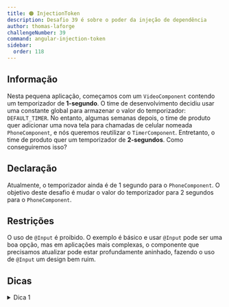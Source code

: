 ```yaml
---
title: 🟠 InjectionToken
description: Desafio 39 é sobre o poder da injeção de dependência
author: thomas-laforge
challengeNumber: 39
command: angular-injection-token
sidebar:
  order: 118
---
```


## Informação

Nesta pequena aplicação, começamos com um `VideoComponent` contendo um temporizador de **1-segundo**. O time de desenvolvimento decidiu usar uma constante global para armazenar o valor do temporizador: `DEFAULT_TIMER`. No entanto, algumas semanas depois, o time de produto quer adicionar uma nova tela para chamadas de celular nomeada `PhoneComponent`, e nós queremos reutilizar o `TimerComponent`. Entretanto, o time de produto quer um temporizador de **2-segundos**. Como conseguiremos isso?

## Declaração

Atualmente, o temporizador ainda é de 1 segundo para o `PhoneComponent`. O objetivo deste desafio é mudar o valor do temporizador para 2 segundos para o `PhoneComponent`.

## Restrições

O uso de `@Input` é proibido. O exemplo é básico e usar `@Input` pode ser uma boa opção, mas em aplicações mais complexas, o componente que precisamos atualizar pode estar profundamente aninhado, fazendo o uso de `@Input` um design bem ruim.

## Dicas

<details>
  <summary>Dica 1</summary>

Ler esta [postagem de blog](https://itnext.io/stop-being-scared-of-injectiontokens-ab22f72f0fe9) pode ser de grande ajuda.

</details>
